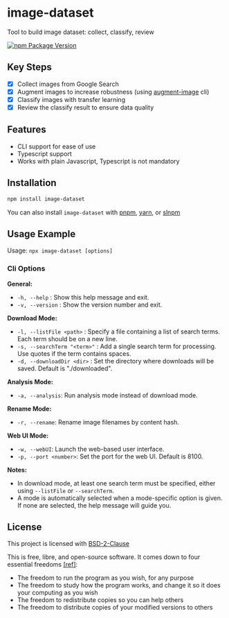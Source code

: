 # image-dataset

Tool to build image dataset: collect, classify, review

[![npm Package Version](https://img.shields.io/npm/v/image-dataset)](https://www.npmjs.com/package/image-dataset)

## Key Steps

- [x] Collect images from Google Search
- [x] Augment images to increase robustness (using [augment-image](https://github.com/beenotung/augment-image) cli)
- [x] Classify images with transfer learning
- [x] Review the classify result to ensure data quality

## Features

- CLI support for ease of use
- Typescript support
- Works with plain Javascript, Typescript is not mandatory

## Installation

```bash
npm install image-dataset
```

You can also install `image-dataset` with [pnpm](https://pnpm.io/), [yarn](https://yarnpkg.com/), or [slnpm](https://github.com/beenotung/slnpm)

## Usage Example

Usage: `npx image-dataset [options]`

### Cli Options

**General:**

- `-h, --help` : Show this help message and exit.
- `-v, --version` : Show the version number and exit.

**Download Mode:**

- `-l, --listFile <path>` : Specify a file containing a list of search terms. Each term should be on a new line.
- `-s, --searchTerm "<term>"` : Add a single search term for processing. Use quotes if the term contains spaces.
- `-d, --downloadDir <dir>` : Set the directory where downloads will be saved. Default is "./downloaded".

**Analysis Mode:**

- `-a, --analysis`: Run analysis mode instead of download mode.

**Rename Mode:**

- `-r, --rename`: Rename image filenames by content hash.

**Web UI Mode:**

- `-w, --webUI`: Launch the web-based user interface.
- `-p, --port <number>`: Set the port for the web UI. Default is 8100.

**Notes:**

- In download mode, at least one search term must be specified, either using `--listFile` or `--searchTerm`.
- A mode is automatically selected when a mode-specific option is given. If none are selected, the help message will guide you.

## License

This project is licensed with [BSD-2-Clause](./LICENSE)

This is free, libre, and open-source software. It comes down to four essential freedoms [[ref]](https://seirdy.one/2021/01/27/whatsapp-and-the-domestication-of-users.html#fnref:2):

- The freedom to run the program as you wish, for any purpose
- The freedom to study how the program works, and change it so it does your computing as you wish
- The freedom to redistribute copies so you can help others
- The freedom to distribute copies of your modified versions to others
